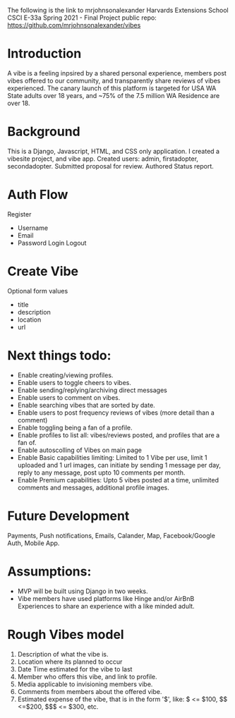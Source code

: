 The following is the link to mrjohnsonalexander Harvards Extensions School CSCI E-33a Spring 2021 - Final Project public repo:
https://github.com/mrjohnsonalexander/vibes

# Introduction
A vibe is a feeling inpsired by a shared personal experience, members post vibes offered to our community, and transparently share reviews of vibes experienced.
The canary launch of this platform is targeted for USA WA State adults over 18 years, and ~75% of the 7.5 million WA Residence are over 18.

# Background
This is a Django, Javascript, HTML, and CSS only application.
I created a vibesite project, and vibe app.
Created users: admin, firstadopter, secondadopter.
Submitted proposal for review.
Authored Status report.

# Auth Flow
Register
- Username
- Email
- Password
Login
Logout

# Create Vibe
Optional form values
- title
- description
- location
- url

# Next things todo:
- Enable creating/viewing profiles.
- Enable users to toggle cheers to vibes.
- Enable sending/replying/archiving direct messages
- Enable users to comment on vibes.
- Enable searching vibes that are sorted by date.
- Enable users to post frequency reviews of vibes (more detail than a comment)
- Enable toggling being a fan of a profile.
- Enable profiles to list all: vibes/reviews posted, and profiles that are a fan of.
- Enable autoscolling of Vibes on main page
- Enable Basic capabilities limiting: Limited to 1 Vibe per use, limit 1 uploaded and 1 url images, can initiate by sending 1 message per day, reply to any message, post upto 10 comments per month.
- Enable Premium capabilities: Upto 5 vibes posted at a time, unlimited comments and messages, additional profile images.

# Future Development
Payments, Push notifications, Emails, Calander, Map, Facebook/Google Auth, Mobile App.

# Assumptions:
- MVP will be built using Django in two weeks.
- Vibe members have used platforms like Hinge and/or AirBnB Experiences to share an experience with a like minded adult.

# Rough Vibes model
1. Description of what the vibe is.
2. Location where its planned to occur
3. Date Time estimated for the vibe to last
4. Member who offers this vibe, and link to profile.
5. Media applicable to invisioning members vibe.
6. Comments from members about the offered vibe.
7. Estimated expense of the vibe, that is in the form '$', like: $ <= $100, $$ <=$200, $$$ <= $300, etc.
 
